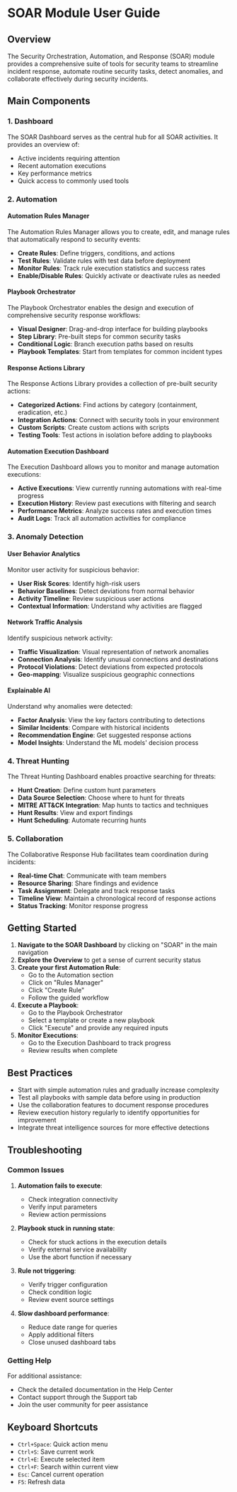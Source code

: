 # SOAR Module User Guide

## Overview

The Security Orchestration, Automation, and Response (SOAR) module provides a comprehensive suite of tools for security teams to streamline incident response, automate routine security tasks, detect anomalies, and collaborate effectively during security incidents.

## Main Components

### 1. Dashboard

The SOAR Dashboard serves as the central hub for all SOAR activities. It provides an overview of:

- Active incidents requiring attention
- Recent automation executions
- Key performance metrics
- Quick access to commonly used tools

### 2. Automation

#### Automation Rules Manager

The Automation Rules Manager allows you to create, edit, and manage rules that automatically respond to security events:

- **Create Rules**: Define triggers, conditions, and actions
- **Test Rules**: Validate rules with test data before deployment
- **Monitor Rules**: Track rule execution statistics and success rates
- **Enable/Disable Rules**: Quickly activate or deactivate rules as needed

#### Playbook Orchestrator

The Playbook Orchestrator enables the design and execution of comprehensive security response workflows:

- **Visual Designer**: Drag-and-drop interface for building playbooks
- **Step Library**: Pre-built steps for common security tasks
- **Conditional Logic**: Branch execution paths based on results
- **Playbook Templates**: Start from templates for common incident types

#### Response Actions Library

The Response Actions Library provides a collection of pre-built security actions:

- **Categorized Actions**: Find actions by category (containment, eradication, etc.)
- **Integration Actions**: Connect with security tools in your environment
- **Custom Scripts**: Create custom actions with scripts
- **Testing Tools**: Test actions in isolation before adding to playbooks

#### Automation Execution Dashboard

The Execution Dashboard allows you to monitor and manage automation executions:

- **Active Executions**: View currently running automations with real-time progress
- **Execution History**: Review past executions with filtering and search
- **Performance Metrics**: Analyze success rates and execution times
- **Audit Logs**: Track all automation activities for compliance

### 3. Anomaly Detection

#### User Behavior Analytics

Monitor user activity for suspicious behavior:

- **User Risk Scores**: Identify high-risk users
- **Behavior Baselines**: Detect deviations from normal behavior
- **Activity Timeline**: Review suspicious user actions
- **Contextual Information**: Understand why activities are flagged

#### Network Traffic Analysis

Identify suspicious network activity:

- **Traffic Visualization**: Visual representation of network anomalies
- **Connection Analysis**: Identify unusual connections and destinations
- **Protocol Violations**: Detect deviations from expected protocols
- **Geo-mapping**: Visualize suspicious geographic connections

#### Explainable AI

Understand why anomalies were detected:

- **Factor Analysis**: View the key factors contributing to detections
- **Similar Incidents**: Compare with historical incidents
- **Recommendation Engine**: Get suggested response actions
- **Model Insights**: Understand the ML models' decision process

### 4. Threat Hunting

The Threat Hunting Dashboard enables proactive searching for threats:

- **Hunt Creation**: Define custom hunt parameters
- **Data Source Selection**: Choose where to hunt for threats
- **MITRE ATT&CK Integration**: Map hunts to tactics and techniques
- **Hunt Results**: View and export findings
- **Hunt Scheduling**: Automate recurring hunts

### 5. Collaboration

The Collaborative Response Hub facilitates team coordination during incidents:

- **Real-time Chat**: Communicate with team members
- **Resource Sharing**: Share findings and evidence
- **Task Assignment**: Delegate and track response tasks
- **Timeline View**: Maintain a chronological record of response actions
- **Status Tracking**: Monitor response progress

## Getting Started

1. **Navigate to the SOAR Dashboard** by clicking on "SOAR" in the main navigation
2. **Explore the Overview** to get a sense of current security status
3. **Create your first Automation Rule**:
   - Go to the Automation section
   - Click on "Rules Manager"
   - Click "Create Rule"
   - Follow the guided workflow
4. **Execute a Playbook**:
   - Go to the Playbook Orchestrator
   - Select a template or create a new playbook
   - Click "Execute" and provide any required inputs
5. **Monitor Executions**:
   - Go to the Execution Dashboard to track progress
   - Review results when complete

## Best Practices

- Start with simple automation rules and gradually increase complexity
- Test all playbooks with sample data before using in production
- Use the collaboration features to document response procedures
- Review execution history regularly to identify opportunities for improvement
- Integrate threat intelligence sources for more effective detections

## Troubleshooting

### Common Issues

1. **Automation fails to execute**:
   - Check integration connectivity
   - Verify input parameters
   - Review action permissions

2. **Playbook stuck in running state**:
   - Check for stuck actions in the execution details
   - Verify external service availability
   - Use the abort function if necessary

3. **Rule not triggering**:
   - Verify trigger configuration
   - Check condition logic
   - Review event source settings

4. **Slow dashboard performance**:
   - Reduce date range for queries
   - Apply additional filters
   - Close unused dashboard tabs

### Getting Help

For additional assistance:

- Check the detailed documentation in the Help Center
- Contact support through the Support tab
- Join the user community for peer assistance

## Keyboard Shortcuts

- `Ctrl+Space`: Quick action menu
- `Ctrl+S`: Save current work
- `Ctrl+E`: Execute selected item
- `Ctrl+F`: Search within current view
- `Esc`: Cancel current operation
- `F5`: Refresh data
